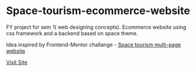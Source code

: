 # Space-tourism-ecommerce-website
FY project for sem 1( web designing concepts). Ecommerce website using css framework and a backend based on space theme.

Idea inspired by Frontend-Mentor challange - [Space tourism multi-page website](https://www.frontendmentor.io/challenges/space-tourism-multipage-website-gRWj1URZ3)

[Visit Site](https://space-tourism-ecommerce-website.vercel.app/) 
